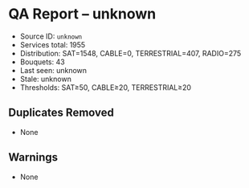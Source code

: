# QA Report – unknown

- Source ID: `unknown`
- Services total: 1955
- Distribution: SAT=1548, CABLE=0, TERRESTRIAL=407, RADIO=275
- Bouquets: 43
- Last seen: unknown
- Stale: unknown
- Thresholds: SAT≥50, CABLE≥20, TERRESTRIAL≥20

## Duplicates Removed
- None

## Warnings
- None
